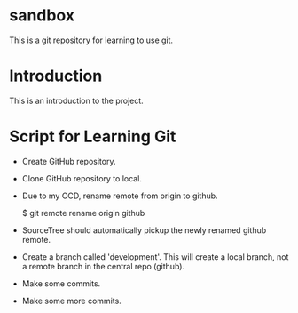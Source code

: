 sandbox
=======
This is a git repository for learning to use git.

Introduction
============
This is an introduction to the project.

Script for Learning Git
=======================
- Create GitHub repository.
- Clone GitHub repository to local.
- Due to my OCD, rename remote from origin to github.

	$ git remote rename origin github

- SourceTree should automatically pickup the newly renamed github remote.
- Create a branch called 'development'.  This will create a local branch, not a remote branch in the central repo (github).
- Make some commits. 
- Make some more commits.